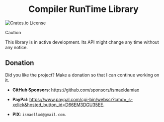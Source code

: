 <h1 align="center">Compiler RunTime Library</h1>

![Crates.io License](https://img.shields.io/crates/l/MIT)

> [!CAUTION]
> This library is in active development. Its API might change any time without any notice.

## Donation

Did you like the project? Make a donation so that I can continue working on it.

- **GitHub Sponsors**: https://github.com/sponsors/ismaeldamiao

- **PayPal**: <https://www.paypal.com/cgi-bin/webscr?cmd=_s-xclick&hosted_button_id=D66EM3DGU35EE>.

- **PIX**: `ismaellxd@gmail.com`.
